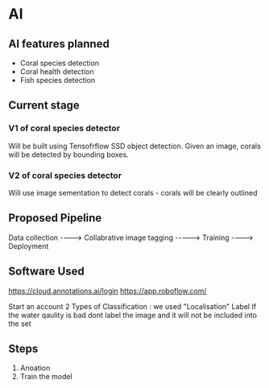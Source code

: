 # AI 

## AI features planned
- Coral species detection
- Coral health detection
- Fish species detection

## Current stage

### V1 of coral species detector

Will be built using Tensofrflow SSD object detection. Given an image, corals will be detected by bounding boxes.

### V2 of coral species detector

Will use image sementation to detect corals - corals will be clearly outlined 


## Proposed Pipeline 

Data collection ----> Collabrative image tagging -----> Training ----> Deployment 

## Software Used 
https://cloud.annotations.ai/login
https://app.roboflow.com/


Start an account 
2 Types of Classification : we used "Localisation" 
Label 
If the water qaulity is bad dont label the image and it will not be included into the set 

## Steps 

1. Anoation 
2. Train the model 
